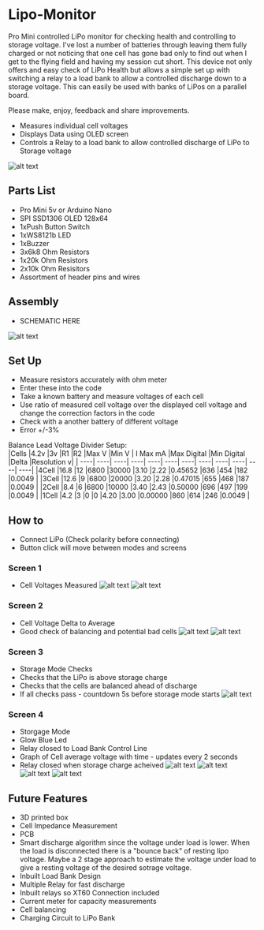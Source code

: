 # Lipo-Monitor

Pro Mini controlled LiPo monitor for checking health and controlling to storage voltage. 
I've lost a number of batteries through leaving them fully charged or not noticing that one cell has gone bad only to find out when I get to the flying field and having my session cut short. This device not only offers and easy check of LiPo Health but allows a simple set up with switching a relay to a load bank to allow a controlled discharge down to a storage voltage. This can easily be used with banks of LiPos on a parallel board. 

Please make, enjoy, feedback and share improvements.

+ Measures individual cell voltages
+ Displays Data using OLED screen
+ Controls a Relay to a load bank to allow controlled discharge of LiPo to Storage voltage

![alt text](https://github.com/jrwrodgers/Lipo-Monitor/blob/master/images/Lipo1.jpg "Prototype1")

## Parts List
+ Pro Mini 5v or Arduino Nano
+ SPI SSD1306 OLED 128x64
+ 1xPush Button Switch
+ 1xWS8121b LED
+ 1xBuzzer
+ 3x6k8 Ohm Resistors
+ 1x20k Ohm Resistors
+ 2x10k Ohm Resisitors
+ Assortment of header pins and wires

## Assembly

+ SCHEMATIC HERE
  
![alt text](https://github.com/jrwrodgers/Lipo-Monitor/blob/master/lipo.png "Logo Title Text 1")


## Set Up
+ Measure resistors accurately with ohm meter
+ Enter these into the code
+ Take a known battery and measure voltages of each cell
+ Use ratio of measured cell voltage over the displayed cell voltage and change the correction factors in the code
+ Check with a another battery of different voltage
+ Error +/-3%
	
Balance Lead Voltage Divider Setup:  
|Cells  |4.2v	|3v	   |R1	  |R2	    |Max V	|Min V  |	I Max mA	|Max Digital	|Min Digital	|Delta	|Resolution v|
| ----| ----| ----| ----| ----| ----| ----| ----| ----| ----| ----| ----|
|4Cell	|16.8	|12	   |6800	|30000	|3.10	  |2.22	  |0.45652	  |636	        |454	        |182	  |0.0049      |
|3Cell	|12.6	|9	   |6800	|20000	|3.20	  |2.28	  |0.47015	  |655	        |468	        |187	  |0.0049      |
|2Cell	|8.4	|6	   |6800	|10000	|3.40	  |2.43	  |0.50000	  |696	        |497	        |199	  |0.0049      |
|1Cell	|4.2	|3	   |0	    |0	    |4.20	  |3.00	  |0.00000	  |860	        |614	        |246	  |0.0049      |


## How to
+ Connect LiPo (Check polarity before connecting)
+ Button click will move between modes and screens

### Screen 1
+ Cell Voltages Measured
![alt text](https://github.com/jrwrodgers/Lipo-Monitor/blob/master/images/Screen1.jpg "Screen1")
![alt text](https://github.com/jrwrodgers/Lipo-Monitor/blob/master/images/Screen1_2.jpg "Screen1")


### Screen 2
+ Cell Voltage Delta to Average
+ Good check of balancing and potential bad cells
![alt text](https://github.com/jrwrodgers/Lipo-Monitor/blob/master/images/Screen2.jpg "Screen2")
![alt text](https://github.com/jrwrodgers/Lipo-Monitor/blob/master/images/Screen2_2.jpg "Screen2")

### Screen 3
+ Storage Mode Checks
+ Checks that the LiPo is above storage charge
+ Checks that the cells are balanced ahead of discharge
+ If all checks pass - countdown 5s before storage mode starts
![alt text](https://github.com/jrwrodgers/Lipo-Monitor/blob/master/images/Screen3_1.jpg "Screen3_checks")

### Screen 4
+ Storgage Mode
+ Glow Blue Led
+ Relay closed to Load Bank Control Line
+ Graph of Cell average voltage with time - updates every 2 seconds
+ Relay closed when storage charge acheived
![alt text](https://github.com/jrwrodgers/Lipo-Monitor/blob/master/images/Screen3_2.jpg "Screen3")
![alt text](https://github.com/jrwrodgers/Lipo-Monitor/blob/master/images/Screen3_3.jpg "Screen3")
![alt text](https://github.com/jrwrodgers/Lipo-Monitor/blob/master/images/Screen3_4.jpg "Screen3")
![alt text](https://github.com/jrwrodgers/Lipo-Monitor/blob/master/images/Screen3_5.jpg "Screen3")

## Future Features
+ 3D printed box
+ Cell Impedance Measurement
+ PCB
+ Smart discharge algorithm since the voltage under load is lower. When the load is disconnected there is a "bounce back" of resting lipo voltage. Maybe a 2 stage approach to estimate the voltage under load to give a resting voltage of the desired sotrage voltage.
+ Inbuilt Load Bank Design
+ Multiple Relay for fast discharge
+ Inbuilt relays so XT60 Connection included
+ Current meter for capacity measurements
+ Cell balancing
+ Charging Circuit to LiPo Bank

